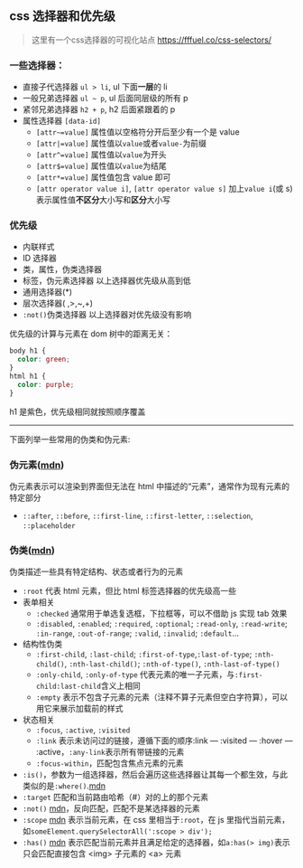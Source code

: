 [comment]: css "title: 'css选择器和优先级', keywords: 'css,selector,priority', date: '2020-8-25'"

## css 选择器和优先级

> 这里有一个css选择器的可视化站点 https://fffuel.co/css-selectors/

### 一些选择器：

- 直接子代选择器 `ul > li`, ul 下面**一层**的 li
- 一般兄弟选择器 `ul ~ p`, ul 后面同层级的所有 p
- 紧邻兄弟选择器 `h2 + p`, h2 后面紧跟着的 p
- 属性选择器 `[data-id]`
  - `[attr~=value]` 属性值以空格符分开后至少有一个是 value
  - `[attr|=value]` 属性值以`value`或者`value-`为前缀
  - `[attr^=value]` 属性值以`value`为开头
  - `[attr$=value]` 属性值以`value`为结尾
  - `[attr*=value]` 属性值包含 value 即可
  - `[attr operator value i]`, `[attr operator value s]` 加上`value i`(或 s)表示属性值**不区分**大小写和**区分**大小写

### 优先级

- 内联样式
- ID 选择器
- 类，属性，伪类选择器
- 标签，伪元素选择器
  以上选择器优先级从高到低
- 通用选择器(\*)
- 层次选择器( ,>,~,+)
- `:not()`伪类选择器
  以上选择器对优先级没有影响

优先级的计算与元素在 dom 树中的距离无关：

```css
body h1 {
  color: green;
}
html h1 {
  color: purple;
}
```

h1 是紫色，优先级相同就按照顺序覆盖

---

下面列举一些常用的伪类和伪元素:

### 伪元素([mdn](https://developer.mozilla.org/zh-CN/docs/Web/CSS/Pseudo-elements))

伪元素表示可以渲染到界面但无法在 html 中描述的“元素”，通常作为现有元素的特定部分

- `::after`, `::before`, `::first-line`, `::first-letter`, `::selection`, `::placeholder`

### 伪类([mdn](https://developer.mozilla.org/zh-CN/docs/Web/CSS/Pseudo-classes))

伪类描述一些具有特定结构、状态或者行为的元素

- `:root` 代表 html 元素，但比 html 标签选择器的优先级高一些
- 表单相关
  - `:checked` 通常用于单选复选框，下拉框等，可以不借助 js 实现 tab 效果
  - `:disabled`, `:enabled`; `:required`, `:optional`; `:read-only`, `:read-write`; `:in-range`, `:out-of-range`; `:valid`, `:invalid`; `:default`...
- 结构性伪类
  - `:first-child`, `:last-child`; `:first-of-type`,`:last-of-type`; `:nth-child()`, `:nth-last-child()`; `:nth-of-type()`, `:nth-last-of-type()`
  - `:only-child`, `:only-of-type` 代表元素的唯一子元素，与`:first-child:last-child`含义上相同
  - `:empty` 表示不包含子元素的元素（注释不算子元素但空白字符算），可以用它来展示加载前的样式
- 状态相关
  - `:focus`, `:active`, `:visited`
  - `:link` 表示未访问过的链接，遵循下面的顺序:link — :visited — :hover — :active，`:any-link`表示所有带链接的元素
  - `:focus-within`，匹配包含焦点元素的元素
- `:is()`，参数为一组选择器，然后会遍历这些选择器让其每一个都生效，与此类似的是`:where()`.[mdn](https://developer.mozilla.org/zh-CN/docs/Web/CSS/:is)
- `:target` 匹配和当前路由哈希（#）对的上的那个元素
- `:not()` [mdn](https://developer.mozilla.org/zh-CN/docs/Web/CSS/:not)，反向匹配，匹配不是某选择器的元素
- `:scope` [mdn](https://developer.mozilla.org/zh-CN/docs/Web/CSS/:scope) 表示当前元素，在 css 里相当于`:root`，在 js 里指代当前元素，如`someElement.querySelectorAll(':scope > div');`
- `:has()` [mdn](https://developer.mozilla.org/zh-CN/docs/Web/CSS/:has) 表示匹配当前元素并且满足给定的选择器，如`a:has(> img)`表示只会匹配直接包含 \<img\> 子元素的 \<a\> 元素
